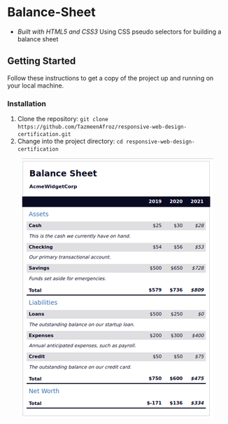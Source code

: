 # Balance-Sheet
- *Built with HTML5 and CSS3*
Using CSS pseudo selectors for building a  balance sheet

## Getting Started

Follow these instructions to get a copy of the project up and running on your local machine.


### Installation

1. Clone the repository: `git clone https://github.com/TazmeenAfroz/responsive-web-design-certification.git`
2. Change into the project directory: `cd responsive-web-design-certification`

<div align="center">

  <img src="https://raw.githubusercontent.com/TazmeenAfroz/Balance-Sheet/main/sheet.png" alt="Balance Sheet Image">
</div>

